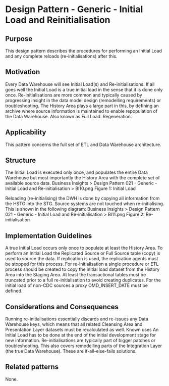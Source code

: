 # Design Pattern - Generic - Initial Load and Reinitialisation

## Purpose
This design pattern describes the procedures for performing an Initial Load and any complete reloads (re-initialisations) after this.

## Motivation
Every Data Warehouse will see Initial Load(s) and Re-initialisations. If all goes well the Initial Load is a true initial load in the sense that it is done only once. Re-initialisations are more common and typically caused by progressing insight in the data model design (remodelling requirements) or troubleshooting. The History Area plays a large part in this, by defining an archive where source information is maintained to enable repopulation of the Data Warehouse.
Also known as
Full Load.
Regeneration.

## Applicability
This pattern concerns the full set of ETL and Data Warehouse architecture.

## Structure
The Initial Load is executed only once, and populates the entire Data Warehouse but most importantly the History Area with the complete set of available source data.
 Business Insights > Design Pattern 021 - Generic - Initial Load and Re-initialisation > BI10.png
Figure 1: Initial Load

Reloading (re-initialising) the DWH is done by copying all information from the HSTG into the STG. Source systems are not touched when re-initialising. This is shown in the following diagram:
Business Insights > Design Pattern 021 - Generic - Initial Load and Re-initialisation > BI11.png 
Figure 2: Re-initialisation

## Implementation Guidelines
A true Initial Load occurs only once to populate at least the History Area. To perform an Initial Load the Replicated Source or Full Source table (copy) is used to source the data. If replication is used, the replication agents must be stopped for this process.
For re-initialisation a single procedure or ETL process should be created to copy the initial load dataset from the History Area into the Staging Area.
At least the transactional tables must be truncated prior to a full re-initialisation to avoid creating duplicates.
For the initial load of non-CDC sources a proxy OMD_INSERT_DATE must be defined.

## Considerations and Consequences
Running re-initialisations essentially discards and re-issues any Data Warehouse keys, which means that all related Cleansing Area and Presentation Layer datasets must be recalculated as well.
Known uses
An Initial Load has to be done at the end of the initial development stage for new information. Re-initialisations are typically part of bigger patches or troubleshooting. This also covers remodelling parts of the Integration Layer (the true Data Warehouse).
These are if-all-else-fails solutions.

## Related patterns
None.